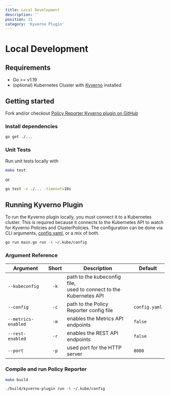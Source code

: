 ```yaml
---
title: Local Development
description: ''
position: 31
category: 'Kyverno Plugin'
---
```


# Local Development

## Requirements

* Go >= v1.19
* (optional) Kubernetes Cluster with <a href="https://kyverno.io">Kyverno</a> installed

## Getting started

Fork and/or checkout <a href="https://github.com/kyverno/policy-reporter-kyverno-plugin" target="_blank">Policy Reporter Kyverno plugin on GitHub</a>

### Install dependencies

```bash
go get ./...
```

### Unit Tests

Run unit tests locally with

```bash
make test
```

or

```bash
go test -v ./... -timeout=10s
```

## Running Kyverno Plugin

To run the Kyverno plugin locally, you must connect it to a Kubernetes cluster. This is required because it connects to the Kubernetes API to watch for Kyverno Policies and ClusterPolicies. The configuration can be done via CLI arguments, <a href="/kyverno-plugin/16-config-reference" target="_blank">config.yaml</a>, or a mix of both.

```bash
go run main.go run -k ~/.kube/config
```

### Argument Reference

| Argument            | Short   | Description                                                           |Default              |
|---------------------|:-------:|-----------------------------------------------------------------------|---------------------|
| `--kubeconfig`      | `-k`    | path to the kubeconfig file,<br>used to connect to the Kubernetes API |                     |
| `--config`          | `-c`    | path to the Policy Reporter config file                               |`config.yaml`        |
| `--metrics-enabled` | `-m`    | enables the Metrics API endpoints                                     |`false`              |
| `--rest-enabled`    | `-r`    | enables the REST API endpoints                                        |`false`              |
| `--port`            | `-p`    | used port for the HTTP server                                         |`8080`               |

### Compile and run Policy Reporter

```bash
make build

./build/kyverno-plugin run -k ~/.kube/config
```
